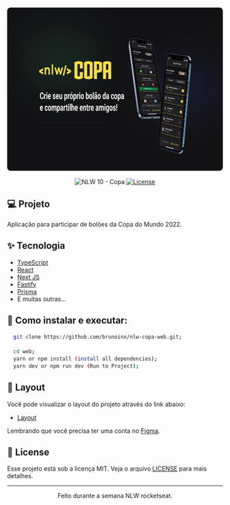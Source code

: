 <p align="center">
  <img alt="NLW Copa" src=".github/copa-banner.png" style="height:380px;width:680px;border-radius:8px;"/>
</p>

<p align="center">
  <img src="https://img.shields.io/static/v1?label=NLW&message=10&color=F7DD43&labelColor=202024" alt="NLW 10 - Copa" />
  <a href="LICENSE"><img  src="https://img.shields.io/static/v1?label=License&message=MIT&color=F7DD43&labelColor=202024" alt="License"></a>
</p>

## 💻 Projeto

Aplicação para participar de bolões da Copa do Mundo 2022.

## ✨ Tecnologia

- [TypeScript](https://www.typescriptlang.org/)
- [React](https://reactjs.org/)
- [Next JS](https://nextjs.org/)
- [Fastify](https://www.fastify.io/)
- [Prisma](https://www.prisma.io/)
- E muitas outras…

## :rocket: Como instalar e executar:

```bash
  git clone https://github.com/brunoinx/nlw-copa-web.git;

  cd web;
  yarn or npm install (install all dependencies);
  yarn dev or npm run dev (Run to Project);
```

## 🔖 Layout

Você pode visualizar o layout do projeto através do link abaixo:

- [Layout](https://www.figma.com/community/file/1169028343875283461)

Lembrando que você precisa ter uma conta no [Figma](http://figma.com/).

## 📝 License

Esse projeto está sob a licença MIT. Veja o arquivo [LICENSE](LICENSE) para mais detalhes.

---

<p align="center">
  Feito durante a semana NLW rocketseat.
</p>
